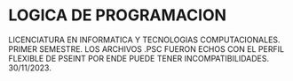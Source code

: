 # LOGICA DE PROGRAMACION
LICENCIATURA EN INFORMATICA Y TECNOLOGIAS COMPUTACIONALES.
PRIMER SEMESTRE.
LOS ARCHIVOS .PSC FUERON ECHOS CON EL PERFIL FLEXIBLE DE PSEINT POR ENDE PUEDE TENER INCOMPATIBILIDADES.
30/11/2023.
